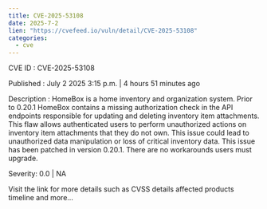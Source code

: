 ```yaml
--- 
title: CVE-2025-53108
date: 2025-7-2
lien: "https://cvefeed.io/vuln/detail/CVE-2025-53108"
categories:
  - cve
---
```


CVE ID : CVE-2025-53108

Published :  July 2
2025
3:15 p.m. | 4 hours
51 minutes ago

Description : HomeBox is a home inventory and organization system. Prior to 0.20.1
HomeBox contains a missing authorization check in the API endpoints responsible for updating and deleting inventory item attachments. This flaw allows authenticated users to perform unauthorized actions on inventory item attachments that they do not own. This issue could lead to unauthorized data manipulation or loss of critical inventory data. This issue has been patched in version 0.20.1. There are no workarounds
users must upgrade.

Severity: 0.0 | NA

Visit the link for more details
such as CVSS details
affected products
timeline
and more...
